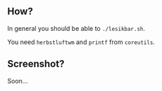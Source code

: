 ## How?
In general you should be able to `./lesikbar.sh`.

You need `herbstluftwm` and `printf` from `coreutils`.

## Screenshot?
Soon...
